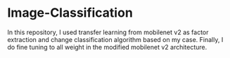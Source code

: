 # Image-Classification
In this repository, I used transfer learning from mobilenet v2 as factor extraction and change classification algorithm based on my case. Finally, I do fine tuning to all weight in the modified mobilenet v2 architecture.
